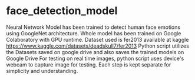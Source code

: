 # face_detection_model
Neural Network Model has been trained to detect human face emotions using GoogleNet architecture. 
Whole model has been trained on Google Colaboratory with GPU runtime.
Dataset used is fer2013 available at kaggle https://www.kaggle.com/datasets/deadskull7/fer2013
Python script utilizes the Datasets saved on google drive and also saves the trained models on Google Drive
For testing on real time images, python script uses device's webcam to capture image for testing.
Each step is kept separate for simplicity and understanding.

